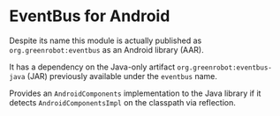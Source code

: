 # EventBus for Android

Despite its name this module is actually published as `org.greenrobot:eventbus` as an Android library (AAR).

It has a dependency on the Java-only artifact `org.greenrobot:eventbus-java` (JAR) previously available under the `eventbus` name.

Provides an `AndroidComponents` implementation to the Java library if it detects `AndroidComponentsImpl` on the classpath via reflection.
